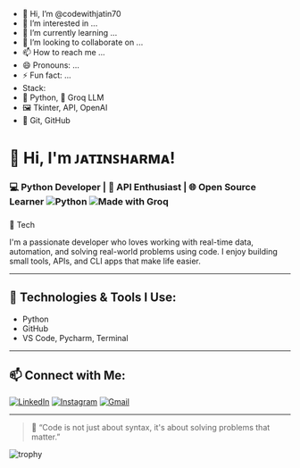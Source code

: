- 👋 Hi, I’m @codewithjatin70
- 👀 I’m interested in ...
- 🌱 I’m currently learning ...
- 💞️ I’m looking to collaborate on ...
- 📫 How to reach me ...
- 😄 Pronouns: ...
- ⚡ Fun fact: ...
- Stack:
- 🐍 Python, 🧠 Groq LLM
- 🖼️ Tkinter, API, OpenAI
- 📁 Git, GitHub

# 👋 Hi, I'm ᴊᴀᴛɪɴꜱʜᴀʀᴍᴀ!  
### 💻 Python Developer | 🚀 API Enthusiast | 🌐 Open Source Learner ![Python](https://img.shields.io/badge/Python-3.10-blue) ![Made with Groq](https://img.shields.io/badge/LLM-Groq-ff69b4)

 ###
 🔧 Tech 

I'm a passionate developer who loves working with real-time data, automation, and solving real-world problems using code. I enjoy building small tools, APIs, and CLI apps that make life easier.

---

## 🔧 Technologies & Tools I Use:
- Python
- GitHub
- VS Code, Pycharm, Terminal

---
## 📫 Connect with Me:

[![LinkedIn](https://img.shields.io/badge/-LinkedIn-blue?style=flat-square&logo=linkedin)]([https://www.linkedin.com/in/yourprofile](https://www.linkedin.com/in/jatin-sharma-531191323/))
[![Instagram](https://img.shields.io/badge/-Instagram-E4405F?style=flat-square&logo=instagram&logoColor=white)]([https://www.instagram.com/yourprofile](https://instagram.com/radhakrishnaji7011))
[![Gmail](https://img.shields.io/badge/-Gmail-D14836?style=flat-square&logo=gmail&logoColor=white)](mailto:ethicalgameing@gmail.com)

---

> 🧠 “Code is not just about syntax, it's about solving problems that matter.”


<!---
codewithjatin70/codewithjatin70 is a ✨ special ✨ repository because its `README.md` (this file) appears on your GitHub profile.
You can click the Preview link to take a look at your changes.--->
![trophy](https://github-profile-trophy.vercel.app/?username=codewithjatin70&theme=darkhub)






